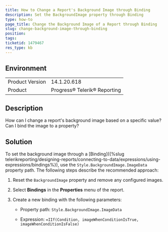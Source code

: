 ```yaml
---
title: How to Change a Report's Background Image through Binding
description: Set the BackgroundImage property through Binding
type: how-to
page_title: Change the Background Image of a Report through Binding
slug: change-background-image-through-binding
position: 
tags: 
ticketid: 1479467
res_type: kb
---
```


## Environment
<table>
	<tbody>
		<tr>
			<td>Product Version</td>
			<td>14.1.20.618</td>
		</tr>
		<tr>
			<td>Product</td>
			<td>Progress® Telerik® Reporting</td>
		</tr>
	</tbody>
</table>


## Description
How can I change a report's background image based on a specific value? Can I bind the image to a property?

## Solution
To set the background image through a [Binding]({%slug telerikreporting/designing-reports/connecting-to-data/expressions/using-expressions/bindings%}), use the `Style.BackgroundImage.ImageData` property path. 
The following steps describe the recommended approach:

1. Reset the `BackgroundImage` property and remove any configured images.

1. Select __Bindings__ in the __Properties__ menu of the report.

1. Create a new binding with the following parameters:

   * Property path: `Style.BackgroundImage.ImageData`
   
   * Expression: `=IIf(Condition, imageWhenConditionIsTrue, imageWhenConditionIsFalse)`
